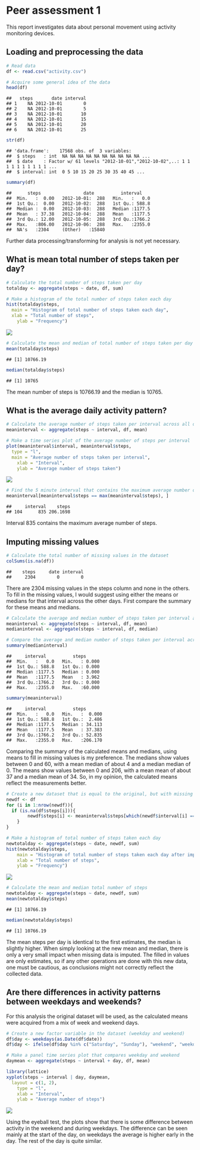 # Peer assessment 1

This report investigates data about personal movement using activity monitoring devices.

## Loading and preprocessing the data

```r
# Read data
df <- read.csv("activity.csv")

# Acquire some general idea of the data
head(df)
```

```
##   steps       date interval
## 1    NA 2012-10-01        0
## 2    NA 2012-10-01        5
## 3    NA 2012-10-01       10
## 4    NA 2012-10-01       15
## 5    NA 2012-10-01       20
## 6    NA 2012-10-01       25
```

```r
str(df)
```

```
## 'data.frame':	17568 obs. of  3 variables:
##  $ steps   : int  NA NA NA NA NA NA NA NA NA NA ...
##  $ date    : Factor w/ 61 levels "2012-10-01","2012-10-02",..: 1 1 1 1 1 1 1 1 1 1 ...
##  $ interval: int  0 5 10 15 20 25 30 35 40 45 ...
```

```r
summary(df)
```

```
##      steps                date          interval     
##  Min.   :  0.00   2012-10-01:  288   Min.   :   0.0  
##  1st Qu.:  0.00   2012-10-02:  288   1st Qu.: 588.8  
##  Median :  0.00   2012-10-03:  288   Median :1177.5  
##  Mean   : 37.38   2012-10-04:  288   Mean   :1177.5  
##  3rd Qu.: 12.00   2012-10-05:  288   3rd Qu.:1766.2  
##  Max.   :806.00   2012-10-06:  288   Max.   :2355.0  
##  NA's   :2304     (Other)   :15840
```
Further data processing/transforming for analysis is not yet necessary.

## What is mean total number of steps taken per day?

```r
# Calculate the total number of steps taken per day
totalday <- aggregate(steps ~ date, df, sum)

# Make a histogram of the total number of steps taken each day
hist(totalday$steps,
  main = "Histogram of total number of steps taken each day",
  xlab = "Total number of steps",
	ylab = "Frequency")
```

![](PA1_template_files/figure-html/unnamed-chunk-2-1.png) 

```r
# Calculate the mean and median of total number of steps taken per day
mean(totalday$steps)
```

```
## [1] 10766.19
```

```r
median(totalday$steps)
```

```
## [1] 10765
```
The mean number of steps is 10766.19 and the median is 10765.

## What is the average daily activity pattern?

```r
# Calculate the average number of steps taken per interval across all days
meaninterval <- aggregate(steps ~ interval, df, mean)

# Make a time series plot of the average number of steps per interval
plot(meaninterval$interval, meaninterval$steps, 
  type = "l",
  main = "Average number of steps taken per interval",
	xlab = "Interval",
	ylab = "Average number of steps taken")
```

![](PA1_template_files/figure-html/unnamed-chunk-3-1.png) 

```r
# Find the 5 minute interval that contains the maximum average number of steps
meaninterval[meaninterval$steps == max(meaninterval$steps), ]
```

```
##     interval    steps
## 104      835 206.1698
```
Interval 835 contains the maximum average number of steps.

## Imputing missing values

```r
# Calculate the total number of missing values in the dataset
colSums(is.na(df))
```

```
##    steps     date interval 
##     2304        0        0
```
There are 2304 missing values in the steps column and none in the others. To fill in the missing values, I would suggest using either the means or medians for that interval across the other days. First compare the summary for these means and medians.

```r
# Calculate the average and median number of steps taken per interval across all days
meaninterval <- aggregate(steps ~ interval, df, mean)
medianinterval <- aggregate(steps ~ interval, df, median)

# Compare the average and median number of steps taken per interval across all days
summary(medianinterval)
```

```
##     interval          steps       
##  Min.   :   0.0   Min.   : 0.000  
##  1st Qu.: 588.8   1st Qu.: 0.000  
##  Median :1177.5   Median : 0.000  
##  Mean   :1177.5   Mean   : 3.962  
##  3rd Qu.:1766.2   3rd Qu.: 0.000  
##  Max.   :2355.0   Max.   :60.000
```

```r
summary(meaninterval)
```

```
##     interval          steps        
##  Min.   :   0.0   Min.   :  0.000  
##  1st Qu.: 588.8   1st Qu.:  2.486  
##  Median :1177.5   Median : 34.113  
##  Mean   :1177.5   Mean   : 37.383  
##  3rd Qu.:1766.2   3rd Qu.: 52.835  
##  Max.   :2355.0   Max.   :206.170
```
Comparing the summary of the calculated means and medians, using means to fill in missing values is my preference. The medians show values between 0 and 60, with a mean median of about 4 and a median median of 0. The means show values between 0 and 206, with a mean mean of about 37 and a median mean of 34. So, in my opinion, the calculated means reflect the measurements better.

```r
# Create a new dataset that is equal to the original, but with missing values filled in
newdf <- df
for (i in 1:nrow(newdf)){
  if (is.na(df$steps[i])){
		newdf$steps[i] <- meaninterval$steps[which(newdf$interval[i] == meaninterval$interval)]
	}
}

# Make a histogram of total number of steps taken each day
newtotalday <- aggregate(steps ~ date, newdf, sum)
hist(newtotalday$steps,
	main = "Histogram of total number of steps taken each day after impution",
	xlab = "Total number of steps",
	ylab = "Frequency")
```

![](PA1_template_files/figure-html/unnamed-chunk-6-1.png) 

```r
# Calculate the mean and median total number of steps
newtotalday <- aggregate(steps ~ date, newdf, sum)
mean(newtotalday$steps)
```

```
## [1] 10766.19
```

```r
median(newtotalday$steps)
```

```
## [1] 10766.19
```
The mean steps per day is identical to the first estimates, the median is slightly higher. When simply looking at the new mean and median, there is only a very small impact when missing data is imputed. The filled in values are only estimates, so if any other operations are done with this new data, one must be cautious, as conclusions might not correctly reflect the collected data.

## Are there differences in activity patterns between weekdays and weekends?
For this analysis the original dataset will be used, as the calculated means were acquired from a mix of week and weekend days. 

```r
# Create a new factor variable in the dataset (weekday and weekend)
df$day <- weekdays(as.Date(df$date))
df$day <- ifelse(df$day %in% c("Saturday", "Sunday"), "weekend", "weekday")

# Make a panel time series plot that compares weekday and weekend
daymean <- aggregate(steps ~ interval + day, df, mean)

library(lattice)
xyplot(steps ~ interval | day, daymean, 
  layout = c(1, 2), 
	type = "l", 
	xlab = "Interval", 
	ylab = "Average number of steps") 
```

![](PA1_template_files/figure-html/unnamed-chunk-7-1.png) 

Using the eyeball test, the plots show that there is some difference between activity in the weekend and during weekdays. The difference can be seen mainly at the start of the day, on weekdays the average is higher early in the day. The rest of the day is quite similar.
